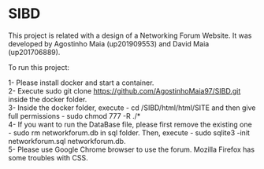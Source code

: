 # SIBD
This project is related with a design of a Networking Forum Website. 
It was developed by Agostinho Maia (up201909553) and David Maia (up201706889).

To run this project:

1- Please install docker and start a container. <br />
2- Execute sudo git clone https://github.com/AgostinhoMaia97/SIBD.git inside the docker folder. <br />
3- Inside the docker folder, execute - cd /SIBD/html/html/SITE and then give full permissions - sudo chmod 777 -R ./* <br />
4- If you want to run the DataBase file, please first remove the existing one - sudo rm networkforum.db in sql folder. Then, execute - sudo sqlite3 -init networkforum.sql networkforum.db. <br />
5- Please use Google Chrome browser to use the forum. Mozilla Firefox has some troubles with CSS. <br />

